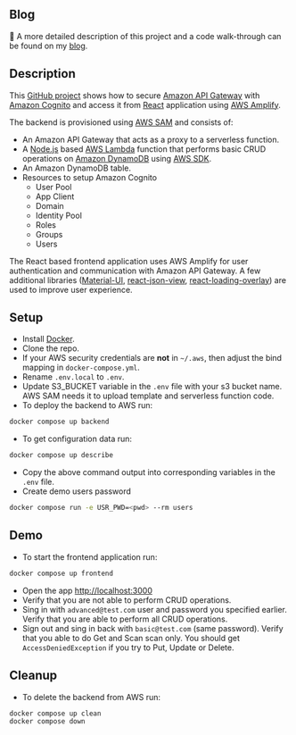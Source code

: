 ## Blog

:scroll: A more detailed description of this project and a code walk-through can be found on my [blog](https://jvdevlab.com/blog/aws/cognito/react-amplify).

## Description

This [GitHub project](https://github.com/jvdevlab/amazon-cognito-react-amplify) shows how to secure [Amazon API Gateway](https://aws.amazon.com/api-gateway) with [Amazon Cognito](https://aws.amazon.com/cognito) and access it from [React](https://reactjs.org) application using [AWS Amplify](https://github.com/aws-amplify/amplify-js).

The backend is provisioned using [AWS SAM](https://aws.amazon.com/serverless/sam/) and consists of:

- An Amazon API Gateway that acts as a proxy to a serverless function.
- A [Node.js](https://nodejs.org/en/) based [AWS Lambda](https://aws.amazon.com/lambda/) function that performs basic CRUD operations on [Amazon DynamoDB](https://aws.amazon.com/dynamodb/) using [AWS SDK](https://aws.amazon.com/sdk-for-javascript/).
- An Amazon DynamoDB table.
- Resources to setup Amazon Cognito
  - User Pool
  - App Client
  - Domain
  - Identity Pool
  - Roles
  - Groups
  - Users

The React based frontend application uses AWS Amplify for user authentication and communication with Amazon API Gateway. A few additional libraries ([Material-UI](https://material-ui.com/), [react-json-view](https://github.com/mac-s-g/react-json-view), [react-loading-overlay](https://github.com/derrickpelletier/react-loading-overlay)) are used to improve user experience.

## Setup

- Install [Docker](https://docs.docker.com/get-docker/).
- Clone the repo.
- If your AWS security credentials are **not** in `~/.aws`, then adjust the bind mapping in `docker-compose.yml`.
- Rename `.env.local` to `.env`.
- Update S3_BUCKET variable in the `.env` file with your s3 bucket name. AWS SAM needs it to upload template and serverless function code.
- To deploy the backend to AWS run:

```bash
docker compose up backend
```

- To get configuration data run:

```bash
docker compose up describe
```

- Copy the above command output into corresponding variables in the `.env` file.
- Create demo users password

```bash
docker compose run -e USR_PWD=<pwd> --rm users
```

## Demo

- To start the frontend application run:

```bash
docker compose up frontend
```

- Open the app <http://localhost:3000>
- Verify that you are not able to perform CRUD operations.
- Sing in with `advanced@test.com` user and password you specified earlier. Verify that you are able to perform all CRUD operations.
- Sign out and sing in back with `basic@test.com` (same password). Verify that you able to do Get and Scan scan only. You should get `AccessDeniedException` if you try to Put, Update or Delete.

## Cleanup

- To delete the backend from AWS run:

```bash
docker compose up clean
docker compose down
```